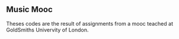 ## Music Mooc
Theses codes are the result of assignments from a mooc teached at GoldSmiths Univervity of London.

